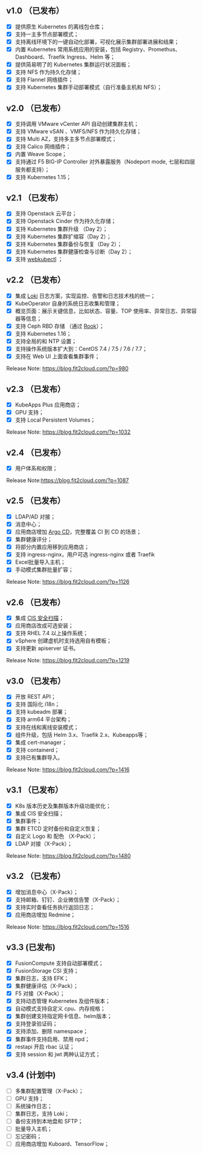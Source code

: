  ## v1.0 （已发布）

- [x] 提供原生 Kubernetes 的离线包仓库；
- [x] 支持一主多节点部署模式；
- [x] 支持离线环境下的一键自动化部署，可视化展示集群部署进展和结果；
- [x] 内置 Kubernetes 常用系统应用的安装，包括 Registry、Promethus、Dashboard、Traefik Ingress、Helm 等；
- [x] 提供简易明了的 Kubernetes 集群运行状况面板；
- [x] 支持 NFS 作为持久化存储；
- [x] 支持 Flannel 网络插件；
- [x] 支持 Kubernetes 集群手动部署模式（自行准备主机和 NFS）；

 ## v2.0 （已发布）

- [x] 支持调用 VMware vCenter API 自动创建集群主机；
- [x] 支持 VMware vSAN 、VMFS/NFS 作为持久化存储；
- [x] 支持 Multi AZ，支持多主多节点部署模式；
- [x] 支持 Calico 网络插件；
- [x] 内置 Weave Scope；
- [x] 支持通过 F5 BIG-IP Controller 对外暴露服务（Nodeport mode, 七层和四层服务都支持）；
- [x] 支持 Kubernetes 1.15；

 ## v2.1 （已发布）
 
- [x] 支持 Openstack 云平台；
- [x] 支持 Openstack Cinder 作为持久化存储；
- [x] 支持 Kubernetes 集群升级 （Day 2）；
- [x] 支持 Kubernetes 集群扩缩容（Day 2）；
- [x] 支持 Kubernetes 集群备份与恢复（Day 2）；
- [x] 支持 Kubernetes 集群健康检查与诊断（Day 2）；
- [x] 支持 [webkubectl](https://github.com/webkubectl/webkubectl) ；

 ## v2.2 （已发布）

- [x] 集成 [Loki](https://github.com/grafana/loki) 日志方案，实现监控、告警和日志技术栈的统一；
- [x] KubeOperator 自身的系统日志收集和管理；
- [x] 概览页面：展示关键信息，比如状态、容量、TOP 使用率、异常日志、异常容器等信息；
- [x] 支持 Ceph RBD 存储 （通过 [Rook](https://github.com/rook/rook)）；
- [x] 支持 Kubernetes 1.16；
- [x] 支持全局的和 NTP 设置；
- [x] 支持操作系统版本扩大到：CentOS 7.4 / 7.5 / 7.6 / 7.7；
- [x] 支持在 Web UI 上面查看集群事件；

Release Note: https://blog.fit2cloud.com/?p=980

 ## v2.3 （已发布）

- [x] KubeApps Plus 应用商店；
- [x] GPU 支持；
- [x] 支持 Local Persistent Volumes；

Release Note: https://blog.fit2cloud.com/?p=1032

 ##  v2.4 （已发布）
 
- [x] 用户体系和权限；

Release Note:https://blog.fit2cloud.com/?p=1087

 ##  v2.5 （已发布）
 
- [x] LDAP/AD 对接； 
- [x] 消息中心；
- [x] 应用商店增加 [Argo CD](https://github.com/argoproj/argo-cd)，完整覆盖 CI 到 CD 的场景；
- [x] 集群健康评分；
- [x] 将部分内置应用移到应用商店；
- [x] 支持 ingress-nginx，用户可选 ingress-nginx 或者 Traefik
- [x] Excel批量导入主机；
- [x] 手动模式集群批量扩容；

Release Note: https://blog.fit2cloud.com/?p=1126

 ##  v2.6 （已发布）

- [x] 集成 [CIS 安全扫描](https://github.com/aquasecurity/kube-bench)；
- [x] 应用商店改成可选安装；
- [x] 支持 RHEL 7.4 以上操作系统；
- [x] vSphere 创建虚机时支持选用自有模板；
- [x] 支持更新 apiserver 证书。

Release Note: https://blog.fit2cloud.com/?p=1219

 ##  v3.0 （已发布）
 
- [x] 开放 REST API；
- [x] 支持 国际化 i18n；
- [x] 支持 kubeadm 部署；
- [x] 支持 arm64 平台架构；
- [x] 支持在线和离线安装模式；
- [x] 组件升级，包括 Helm 3.x、Traefik 2.x、Kubeapps等；
- [x] 集成 cert-manager；
- [x] 支持 containerd；
- [x] 支持已有集群导入。

Release Note: https://blog.fit2cloud.com/?p=1416

 ##  v3.1 （已发布）
 
 - [x] K8s 版本历史及集群版本升级功能优化；
 - [x] 集成 CIS 安全扫描；
 - [x] 集群事件；
 - [x] 集群 ETCD 定时备份和自定义恢复；
 - [x] 自定义 Logo 和 配色 （X-Pack）；
 - [x] LDAP 对接（X-Pack）；
 
 Release Note: https://blog.fit2cloud.com/?p=1480
 
 ##  v3.2 （已发布）
 
 - [x] 增加消息中心（X-Pack）；
 - [x] 支持邮箱、钉钉、企业微信告警（X-Pack）；
 - [x] 支持实时查看任务执行返回日志；
 - [x] 应用商店增加 Redmine；
 
 Release Note: https://blog.fit2cloud.com/?p=1516
 
 ## v3.3 (已发布)

 - [x] FusionCompute 支持自动部署模式；
 - [x] FusionStorage CSI 支持；
 - [x] 集群日志，支持 EFK；
 - [x] 集群健康评估（X-Pack）；
 - [x] F5 对接（X-Pack）；
 - [x] 支持动态管理 Kubernetes 及组件版本；
 - [x] 自动模式支持自定义 cpu、内存规格；
 - [x] 集群创建支持指定网卡信息、helm版本；
 - [x] 支持登录验证码；
 - [x] 支持添加、删除 namespace；
 - [x] 集群事件支持启用、禁用 npd；
 - [x] restapi 开启 rbac 认证；
 - [x] 支持 session 和 jwt 两种认证方式；

 ## v3.4 (计划中)
 
 - [ ] 多集群配置管理（X-Pack）；
 - [ ] GPU 支持；
 - [ ] 系统操作日志；
 - [ ] 集群日志，支持 Loki；
 - [ ] 备份支持到本地盘和 SFTP；
 - [ ] 批量导入主机；
 - [ ] 忘记密码；
 - [ ] 应用商店增加 Kuboard、TensorFlow；
